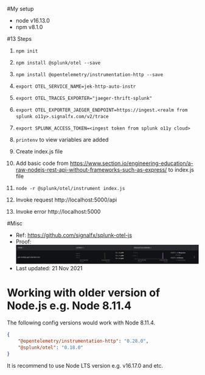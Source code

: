 #My setup
- node v16.13.0
- npm v8.1.0

#13 Steps
1. `npm init`


2. `npm install @splunk/otel --save`


3. `npm install @opentelemetry/instrumentation-http --save`


4. `export OTEL_SERVICE_NAME=jek-http-auto-instr`


5. `export OTEL_TRACES_EXPORTER="jaeger-thrift-splunk"`


6. `export OTEL_EXPORTER_JAEGER_ENDPOINT=https://ingest.<realm from splunk o11y>.signalfx.com/v2/trace`


7. `export SPLUNK_ACCESS_TOKEN=<ingest token from splunk o11y cloud>`


8. `printenv` to view variables are added


9. Create index.js file


10. Add basic code from https://www.section.io/engineering-education/a-raw-nodejs-rest-api-without-frameworks-such-as-express/ to index.js file


11. `node -r @splunk/otel/instrument index.js`


12. Invoke request http://localhost:5000/api
    

13. Invoke error http://localhost:5000

#Misc

- Ref: https://github.com/signalfx/splunk-otel-js
- Proof: ![proof](proof.png "working proof")
- Last updated: 21 Nov 2021

# Working with older version of Node.js e.g. Node 8.11.4
The following config versions would work with Node 8.11.4.
```json
{ 
    "@opentelemetry/instrumentation-http": "0.28.0",
    "@splunk/otel": "0.18.0"
}
```
It is recommend to use Node LTS version e.g. v16.17.0 and etc.